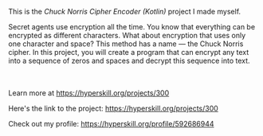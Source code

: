 This is the *Chuck Norris Cipher Encoder (Kotlin)* project I made myself.


<p>Secret agents use encryption all the time. You know that everything can be encrypted as different characters. What about encryption that uses only one character and space? This method has a name — the Chuck Norris cipher. In this project, you will create a program that can encrypt any text into a sequence of zeros and spaces and decrypt this sequence into text.</p><br/><br/>Learn more at <a href="https://hyperskill.org/projects/300?utm_source=ide&utm_medium=ide&utm_campaign=ide&utm_content=project-card">https://hyperskill.org/projects/300</a>

Here's the link to the project: https://hyperskill.org/projects/300

Check out my profile: https://hyperskill.org/profile/592686944
